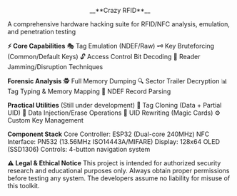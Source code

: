 <p align="center">
  __**Crazy RFID**__
</p>

A comprehensive hardware hacking suite for RFID/NFC analysis, emulation, and penetration testing

**⚡ Core Capabilities**
🎭 Tag Emulation (NDEF/Raw)
🗝️ Key Bruteforcing (Common/Default Keys)
🔓 Access Control Bit Decoding
📡 Reader Jamming/Disruption Techniques

**Forensic Analysis**
🕵️ Full Memory Dumping 
🔍 Sector Trailer Decryption
📊 Tag Typing & Memory Mapping
🧩 NDEF Record Parsing

**Practical Utilities**  (Still under development)
🧬 Tag Cloning (Data + Partial UID)
💾 Data Injection/Erase Operations
📛 UID Rewriting (Magic Cards)
⚙️ Custom Key Management

**Component Stack**
Core Controller: ESP32 (Dual-core 240MHz)
NFC Interface: PN532 (13.56MHz ISO14443A/MIFARE)
Display: 128x64 OLED (SSD1306)
Controls: 4-button navigation system


**⚠️ Legal & Ethical Notice**
This project is intended for authorized security research and educational purposes only. Always obtain proper permissions before testing any system. The developers assume no liability for misuse of this toolkit.


